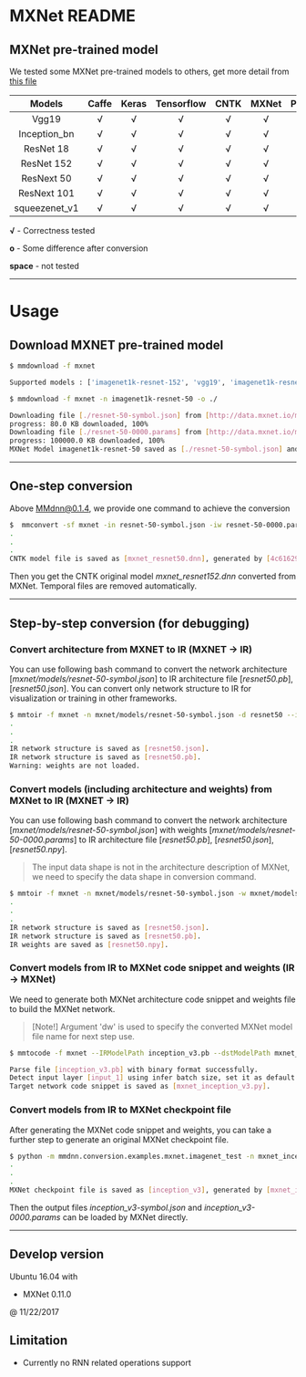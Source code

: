 # MXNet README

## MXNet pre-trained model

We tested some MXNet pre-trained models to others, get more detail from [this file](https://github.com/Microsoft/MMdnn/blob/master/mmdnn/conversion/examples/mxnet/extractor.py)

|     Models    | Caffe | Keras | Tensorflow | CNTK | MXNet | PyTorch | CoreML | ONNX |
| :-----------: | :---: | :---: | :--------: | :--: | :---: | :-----: | :----: | :--: |
|     Vgg19     |   √   |   √   |      √     |   √  |   √   |    √    |    √   |   √  |
|  Inception_bn |   √   |   √   |      √     |   √  |   √   |    √    |    √   |   √  |
|   ResNet 18   |   √   |   √   |      √     |   √  |   √   |    √    |    √   |   √  |
|   ResNet 152  |   √   |   √   |      √     |   √  |   √   |    √    |    √   |   √  |
|   ResNext 50  |   √   |   √   |      √     |   √  |   √   |    √    |    √   |   √  |
|  ResNext 101  |   √   |   √   |      √     |   √  |   √   |    √    |    √   |   √  |
| squeezenet_v1 |   √   |   √   |      √     |   √  |   √   |    √    |    √   |   √  |

**√** - Correctness tested

**o** - Some difference after conversion

**space** - not tested

---

# Usage

## Download MXNET pre-trained model

```bash
$ mmdownload -f mxnet

Supported models : ['imagenet1k-resnet-152', 'vgg19', 'imagenet1k-resnet-101', 'imagenet1k-resnet-50', 'vgg16', 'imagenet1k-inception-bn', 'imagenet1k-resnext-101', 'imagenet11k-resnet-152', 'imagenet1k-resnext-50', 'imagenet1k-resnext-101-64x4d', 'imagenet1k-resnet-18', 'imagenet11k-place365ch-resnet-152', 'imagenet1k-resnet-34', 'squeezenet_v1.1', 'imagenet11k-place365ch-resnet-50', 'squeezenet_v1.0']

$ mmdownload -f mxnet -n imagenet1k-resnet-50 -o ./

Downloading file [./resnet-50-symbol.json] from [http://data.mxnet.io/models/imagenet/resnet/50-layers/resnet-50-symbol.json]
progress: 80.0 KB downloaded, 100%
Downloading file [./resnet-50-0000.params] from [http://data.mxnet.io/models/imagenet/resnet/50-layers/resnet-50-0000.params]
progress: 100000.0 KB downloaded, 100%
MXNet Model imagenet1k-resnet-50 saved as [./resnet-50-symbol.json] and [./resnet-50-0000.params].

```

---

## One-step conversion

Above MMdnn@0.1.4, we provide one command to achieve the conversion

```bash
$  mmconvert -sf mxnet -in resnet-50-symbol.json -iw resnet-50-0000.params -df cntk -om mxnet_resnet50.dnn --inputShape 3,224,224
.
.
.
CNTK model file is saved as [mxnet_resnet50.dnn], generated by [4c616299273a42e086b30c6c4d1c64c0.py] and [4c616299273a42e086b30c6c4d1c64c0.npy].

```

Then you get the CNTK original model *mxnet_resnet152.dnn* converted from MXNet. Temporal files are removed automatically.

---

## Step-by-step conversion (for debugging)

### Convert architecture from MXNET to IR (MXNET -> IR)

You can use following bash command to convert the network architecture [*mxnet/models/resnet-50-symbol.json*] to IR architecture file [*resnet50.pb*], [*resnet50.json*]. You can convert only network structure to IR for visualization or training in other frameworks.

```bash
$ mmtoir -f mxnet -n mxnet/models/resnet-50-symbol.json -d resnet50 --inputShape 3,224,224
.
.
.
IR network structure is saved as [resnet50.json].
IR network structure is saved as [resnet50.pb].
Warning: weights are not loaded.
```

### Convert models (including architecture and weights) from MXNet to IR (MXNET -> IR)

You can use following bash command to convert the network architecture [*mxnet/models/resnet-50-symbol.json*] with weights [*mxnet/models/resnet-50-0000.params*] to IR architecture file [*resnet50.pb*], [*resnet50.json*], [*resnet50.npy*].

> The input data shape is not in the architecture description of MXNet, we need to specify the data shape in conversion command.

```bash
$ mmtoir -f mxnet -n mxnet/models/resnet-50-symbol.json -w mxnet/models/resnet-50-0000.params -d resnet50 --inputShape 3,224,224
.
.
.
IR network structure is saved as [resnet50.json].
IR network structure is saved as [resnet50.pb].
IR weights are saved as [resnet50.npy].
```

### Convert models from IR to MXNet code snippet and weights (IR -> MXNet)

We need to generate both MXNet architecture code snippet and weights file to build the MXNet network.

> [Note!] Argument 'dw' is used to specify the converted MXNet model file name for next step use.

```bash
$ mmtocode -f mxnet --IRModelPath inception_v3.pb --dstModelPath mxnet_inception_v3.py --IRWeightPath inception_v3.npy -dw mxnet_inception_v3-0000.params

Parse file [inception_v3.pb] with binary format successfully.
Detect input layer [input_1] using infer batch size, set it as default value [1]
Target network code snippet is saved as [mxnet_inception_v3.py].
```

### Convert models from IR to MXNet checkpoint file

After generating the MXNet code snippet and weights, you can take a further step to generate an original MXNet checkpoint file.

```bash
$ python -m mmdnn.conversion.examples.mxnet.imagenet_test -n mxnet_inception_v3 -w mxnet_inception_v3-0000.params --dump inception_v3
.
.
.
MXNet checkpoint file is saved as [inception_v3], generated by [mxnet_inception_v3.py] and [mxnet_inception_v3-0000.params].
```

Then the output files *inception_v3-symbol.json* and *inception_v3-0000.params* can be loaded by MXNet directly.

---

## Develop version

Ubuntu 16.04 with

- MXNet 0.11.0

@ 11/22/2017

## Limitation

- Currently no RNN related operations support
